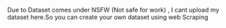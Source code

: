 Due to Dataset comes under NSFW (Not safe for work) , I cant upload my dataset here.So you can create your own dataset using web Scraping
